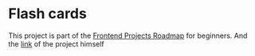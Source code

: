 # Flash cards

This project is part of the [Frontend Projects Roadmap](https://roadmap.sh/frontend/projects) for beginners. And the [link](https://roadmap.sh/projects/flash-cards) of the project himself 
